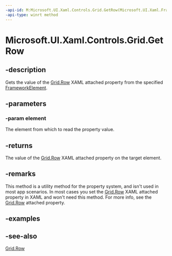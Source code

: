 ```yaml
---
-api-id: M:Microsoft.UI.Xaml.Controls.Grid.GetRow(Microsoft.UI.Xaml.FrameworkElement)
-api-type: winrt method
---
```


<!-- Method syntax
public int GetRow(Windows.UI.Xaml.FrameworkElement element)
-->

# Microsoft.UI.Xaml.Controls.Grid.GetRow

## -description
Gets the value of the [Grid.Row](/uwp/api/microsoft.ui.xaml.controls.grid#xaml-attached-properties) XAML attached property from the specified [FrameworkElement](../microsoft.ui.xaml/frameworkelement.md).

## -parameters
### -param element
The element from which to read the property value.

## -returns
The value of the [Grid.Row](/uwp/api/microsoft.ui.xaml.controls.grid#xaml-attached-properties) XAML attached property on the target element.

## -remarks
This method is a utility method for the property system, and isn't used in most app scenarios. In most cases you set the [Grid.Row](/uwp/api/microsoft.ui.xaml.controls.grid#xaml-attached-properties) XAML attached property in XAML and won't need this method. For more info, see the [Grid.Row](/uwp/api/microsoft.ui.xaml.controls.grid#xaml-attached-properties) attached property.

## -examples

## -see-also
[Grid.Row](/uwp/api/microsoft.ui.xaml.controls.grid#xaml-attached-properties)
